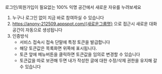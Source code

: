 로그인/회원가입이 필요없는 100% 익명 공간에서 새로운 자유를 누려보세요

1. 누구나
로그인 없이 지금 바로 참여하실 수 있습니다
1. https://anony-212509.appspot.com/{새로운그룹명}
으로 접근시 새로운 대화 공간이 자동으로 생성됩니다
1. 인증방식
    - 서비스 접속시 접속 단말에 특정 토큰을 발급합니다
    - 해당 토큰값은 목록화면 위쪽에 표시됩니다.
    - 토큰 앞에 메뉴버튼을 클릭하면 토큰값을 임의로 변경할 수 있습니다
    - 토큰값을 따로 보관해 두면 내가 작성한 글에 대한 수정/삭제 권한을 유지해 갈 수 있습니다
